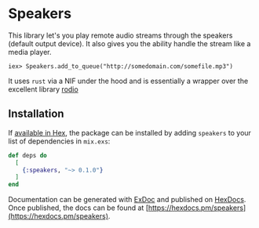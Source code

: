 # Speakers
This library let's you play remote audio streams through the speakers (default output device). It also gives you the ability handle the stream like a media player.

```
iex> Speakers.add_to_queue("http://somedomain.com/somefile.mp3")
```
It uses `rust` via a NIF under the hood and is essentially a wrapper over the excellent library [rodio](https://github.com/RustAudio/rodio)

## Installation

If [available in Hex](https://hex.pm/docs/publish), the package can be installed
by adding `speakers` to your list of dependencies in `mix.exs`:

```elixir
def deps do
  [
    {:speakers, "~> 0.1.0"}
  ]
end
```

Documentation can be generated with [ExDoc](https://github.com/elixir-lang/ex_doc)
and published on [HexDocs](https://hexdocs.pm). Once published, the docs can
be found at [https://hexdocs.pm/speakers](https://hexdocs.pm/speakers).
